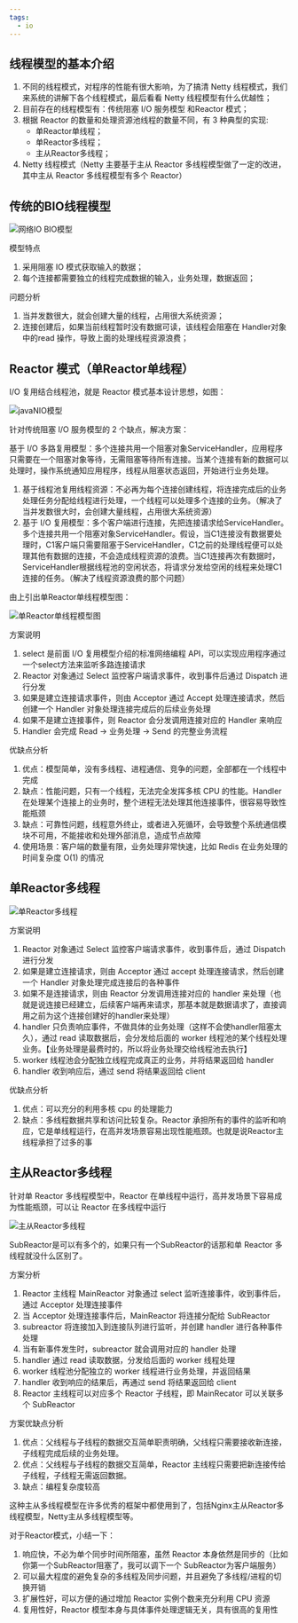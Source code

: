 ```yaml
---
tags:
  - io
---
```


## 线程模型的基本介绍

1. 不同的线程模式，对程序的性能有很大影响，为了搞清 Netty 线程模式，我们来系统的讲解下各个线程模式，最后看看 Netty 线程模型有什么优越性；
2. 目前存在的线程模型有：传统阻塞 I/O 服务模型 和Reactor 模式；
3. 根据 Reactor 的数量和处理资源池线程的数量不同，有 3 种典型的实现:
   - 单Reactor单线程；
   - 单Reactor多线程；
   - 主从Reactor多线程；
4. Netty 线程模式（Netty 主要基于主从 Reactor 多线程模型做了一定的改进，其中主从 Reactor 多线程模型有多个 Reactor）

## 传统的BIO线程模型

![网络IO BIO模型](https://raw.githubusercontent.com/CNRF/noteImage/main/image/202302050025395.png)

模型特点

1. 采用阻塞 IO 模式获取输入的数据；
2. 每个连接都需要独立的线程完成数据的输入，业务处理，数据返回；

问题分析

1. 当并发数很大，就会创建大量的线程，占用很大系统资源；
2. 连接创建后，如果当前线程暂时没有数据可读，该线程会阻塞在 Handler对象中的read 操作，导致上面的处理线程资源浪费；

## Reactor 模式（单Reactor单线程）

I/O 复用结合线程池，就是 Reactor 模式基本设计思想，如图：

![javaNIO模型](https://raw.githubusercontent.com/CNRF/noteImage/main/image/202302050025478.png)

针对传统阻塞 I/O 服务模型的 2 个缺点，解决方案：

基于 I/O 多路复用模型：多个连接共用一个阻塞对象ServiceHandler，应用程序只需要在一个阻塞对象等待，无需阻塞等待所有连接。当某个连接有新的数据可以处理时，操作系统通知应用程序，线程从阻塞状态返回，开始进行业务处理。

1. 基于线程池复用线程资源：不必再为每个连接创建线程，将连接完成后的业务处理任务分配给线程进行处理，一个线程可以处理多个连接的业务。（解决了当并发数很大时，会创建大量线程，占用很大系统资源）
2. 基于 I/O 复用模型：多个客户端进行连接，先把连接请求给ServiceHandler。多个连接共用一个阻塞对象ServiceHandler。假设，当C1连接没有数据要处理时，C1客户端只需要阻塞于ServiceHandler，C1之前的处理线程便可以处理其他有数据的连接，不会造成线程资源的浪费。当C1连接再次有数据时，ServiceHandler根据线程池的空闲状态，将请求分发给空闲的线程来处理C1连接的任务。（解决了线程资源浪费的那个问题）

由上引出单Reactor单线程模型图：

![单Reactor单线程模型图](https://raw.githubusercontent.com/CNRF/noteImage/main/image/202302050026527.png)

方案说明

1. select 是前面 I/O 复用模型介绍的标准网络编程 API，可以实现应用程序通过一个select方法来监听多路连接请求
2. Reactor 对象通过 Select 监控客户端请求事件，收到事件后通过 Dispatch 进行分发
3. 如果是建立连接请求事件，则由 Acceptor 通过 Accept 处理连接请求，然后创建一个 Handler 对象处理连接完成后的后续业务处理
4. 如果不是建立连接事件，则 Reactor 会分发调用连接对应的 Handler 来响应
5. Handler 会完成 Read → 业务处理 → Send 的完整业务流程

优缺点分析

1. 优点：模型简单，没有多线程、进程通信、竞争的问题，全部都在一个线程中完成
2. 缺点：性能问题，只有一个线程，无法完全发挥多核 CPU 的性能。Handler在处理某个连接上的业务时，整个进程无法处理其他连接事件，很容易导致性能瓶颈
3. 缺点：可靠性问题，线程意外终止，或者进入死循环，会导致整个系统通信模块不可用，不能接收和处理外部消息，造成节点故障
4. 使用场景：客户端的数量有限，业务处理非常快速，比如 Redis 在业务处理的时间复杂度 O(1) 的情况

## 单Reactor多线程

![单Reactor多线程](https://raw.githubusercontent.com/CNRF/noteImage/main/image/202302050026703.png)

方案说明

1. Reactor 对象通过 Select 监控客户端请求事件，收到事件后，通过 Dispatch 进行分发
2. 如果是建立连接请求，则由 Acceptor 通过 accept 处理连接请求，然后创建一个 Handler 对象处理完成连接后的各种事件
3. 如果不是连接请求，则由 Reactor 分发调用连接对应的 handler 来处理（也就是说连接已经建立，后续客户端再来请求，那基本就是数据请求了，直接调用之前为这个连接创建好的handler来处理）
4. handler 只负责响应事件，不做具体的业务处理（这样不会使handler阻塞太久），通过 read 读取数据后，会分发给后面的 worker 线程池的某个线程处理业务。【业务处理是最费时的，所以将业务处理交给线程池去执行】
5. worker 线程池会分配独立线程完成真正的业务，并将结果返回给 handler
6. handler 收到响应后，通过 send 将结果返回给 client

优缺点分析

1. 优点：可以充分的利用多核 cpu 的处理能力
2. 缺点：多线程数据共享和访问比较复杂。Reactor 承担所有的事件的监听和响应，它是单线程运行，在高并发场景容易出现性能瓶颈。也就是说Reactor主线程承担了过多的事

## 主从Reactor多线程

针对单 Reactor 多线程模型中，Reactor 在单线程中运行，高并发场景下容易成为性能瓶颈，可以让 Reactor 在多线程中运行

![主从Reactor多线程](https://raw.githubusercontent.com/CNRF/noteImage/main/image/202302050026907.png)

SubReactor是可以有多个的，如果只有一个SubReactor的话那和单 Reactor 多线程就没什么区别了。

方案分析

1. Reactor 主线程 MainReactor 对象通过 select 监听连接事件，收到事件后，通过 Acceptor 处理连接事件
2. 当 Acceptor 处理连接事件后，MainReactor 将连接分配给 SubReactor
3. subreactor 将连接加入到连接队列进行监听，并创建 handler 进行各种事件处理
4. 当有新事件发生时，subreactor 就会调用对应的 handler 处理
5. handler 通过 read 读取数据，分发给后面的 worker 线程处理
6. worker 线程池分配独立的 worker 线程进行业务处理，并返回结果
7. handler 收到响应的结果后，再通过 send 将结果返回给 client
8. Reactor 主线程可以对应多个 Reactor 子线程，即 MainRecator 可以关联多个 SubReactor

方案优缺点分析

1. 优点：父线程与子线程的数据交互简单职责明确，父线程只需要接收新连接，子线程完成后续的业务处理。
2. 优点：父线程与子线程的数据交互简单，Reactor 主线程只需要把新连接传给子线程，子线程无需返回数据。
3. 缺点：编程复杂度较高

这种主从多线程模型在许多优秀的框架中都使用到了，包括Nginx主从Reactor多线程模型，Netty主从多线程模型等。

对于Reactor模式，小结一下：

1. 响应快，不必为单个同步时间所阻塞，虽然 Reactor 本身依然是同步的（比如你第一个SubReactor阻塞了，我可以调下一个 SubReactor为客户端服务）
2. 可以最大程度的避免复杂的多线程及同步问题，并且避免了多线程/进程的切换开销
3. 扩展性好，可以方便的通过增加 Reactor 实例个数来充分利用 CPU 资源
4. 复用性好，Reactor 模型本身与具体事件处理逻辑无关，具有很高的复用性